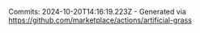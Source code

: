 Commits: 2024-10-20T14:16:19.223Z - Generated via https://github.com/marketplace/actions/artificial-grass
<br>
